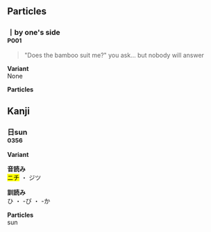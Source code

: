## Particles

### <span class="kanji large">丨</span><span class="kanji-details">by one's side<br><small>P001</small></span>

<blockquote class="story"><p>"Does the bamboo suit me?" you ask... but nobody will answer</p></blockquote>

<div class="grid cards grid--kanji">
    <p class="card"><strong>Variant</strong><br> <span class="faded">None</span></p>
    <p class="card"><strong>Particles</strong><br></p>
</div>

## Kanji

### <span class="kanji large">日</span><span class="kanji-details">sun<br><small>0356</small></span>

<div class="grid cards grid--kanji">
    <p class="card"><strong>Variant</strong><br> <span class="large"></span></p>
    <p class="card"><strong>音読み</strong><br> <mark class="critic">ニチ</mark> ・ ジツ</p>
    <p class="card"><strong>訓読み</strong><br> ひ ・ -び ・ -か</p>
    <p class="card"><strong>Particles</strong><br> sun</p>
</div>